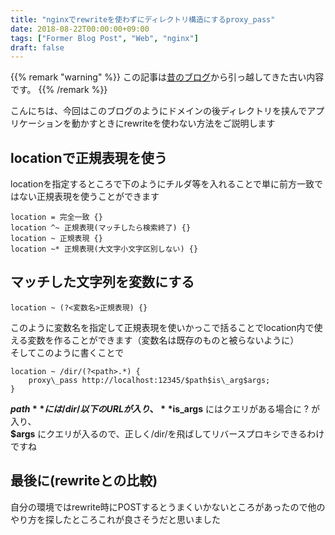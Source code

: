 ```yaml
---
title: "nginxでrewriteを使わずにディレクトリ構造にするproxy_pass"
date: 2018-08-22T00:00:00+09:00
tags: ["Former Blog Post", "Web", "nginx"]
draft: false
---
```


{{% remark "warning" %}}
この記事は[昔のブログ](https://github.com/kakudo415/blog)から引っ越してきた古い内容です。
{{% /remark %}}

こんにちは、今回はこのブログのようにドメインの後ディレクトリを挟んでアプリケーションを動かすときにrewriteを使わない方法をご説明します  

## locationで正規表現を使う
locationを指定するところで下のようにチルダ等を入れることで単に前方一致ではない正規表現を使うことができます  
<pre><code>location = 完全一致 {}  
location ^~ 正規表現(マッチしたら検索終了) {}  
location ~ 正規表現 {}  
location ~* 正規表現(大文字小文字区別しない) {}</code></pre>

## マッチした文字列を変数にする
<pre><code>location ~ (?&lt;変数名&gt;正規表現) {}</code></pre>

このように変数名を指定して正規表現を使いかっこで括ることでlocation内で使える変数を作ることができます（変数名は既存のものと被らないように）  
そしてこのように書くことで  
<pre><code>location ~ /dir/(?&lt;path&gt;.*) {
	proxy\_pass http://localhost:12345/$path$is\_arg$args;
}</code></pre>

**$path** には/dir/以下のURLが入り、  
**$is\_args** にはクエリがある場合に ? が入り、  
**$args** にクエリが入るので、正しく/dir/を飛ばしてリバースプロキシできるわけですね  

## 最後に(rewriteとの比較)
自分の環境ではrewrite時にPOSTするとうまくいかないところがあったので他のやり方を探したところこれが良さそうだと思いました 
